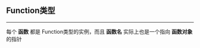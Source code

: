 ## Function类型

---

每个 **函数** 都是 Function类型的实例，而且 **函数名** 实际上也是一个指向 **函数对象**的指针

```javascript

```
